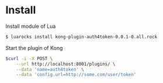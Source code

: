 # Install
Install module of Lua
```bash
$ luarocks install kong-plugin-auth4token-0.0.1-0.all.rock
```
Start the plugin of Kong
```bash
$curl -i -X POST \
    --url http://localhost:8001/plugins/ \
    --data 'name=auth4token' \
    --data 'config.url=http://some.com/user/token'
```
